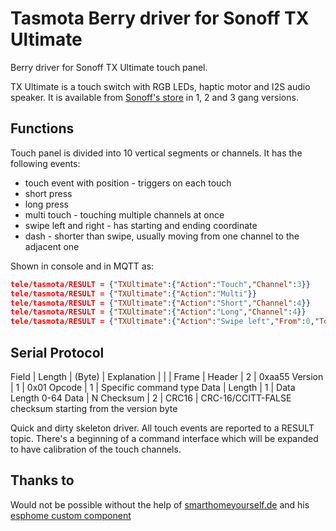 # Tasmota Berry driver for Sonoff TX Ultimate

Berry driver for Sonoff TX Ultimate touch panel.

TX Ultimate is a touch switch with RGB LEDs, haptic motor and I2S audio speaker. It is available from [Sonoff's store](https://itead.cc/product/sonoff-tx-ultimate-smart-touch-wall-switch/ref/34) in 1, 2 and 3 gang versions.

## Functions

Touch panel is divided into 10 vertical segments or channels. 
It has the following events: 
- touch event with position - triggers on each touch
- short press 
- long press
- multi touch - touching multiple channels at once
- swipe left and right - has starting and ending coordinate
- dash - shorter than swipe, usually moving from one channel to the adjacent one

Shown in console and in MQTT as:

```json
tele/tasmota/RESULT = {"TXUltimate":{"Action":"Touch","Channel":3}}
tele/tasmota/RESULT = {"TXUltimate":{"Action":"Multi"}}
tele/tasmota/RESULT = {"TXUltimate":{"Action":"Short","Channel":4}}
tele/tasmota/RESULT = {"TXUltimate":{"Action":"Long","Channel":4}}
tele/tasmota/RESULT = {"TXUltimate":{"Action":"Swipe left","From":0,"To":252}}
```

## Serial Protocol

Field | Length | (Byte) | Explanation
   |   |   |
Frame | Header | 2 | 0xaa55
Version | 1 | 0x01
Opcode | 1 | Specific  command  type
Data | Length | 1 | Data  Length  0-64
Data | N
Checksum | 2 | CRC16 | CRC-16/CCITT-FALSE checksum  starting from the version byte

Quick and dirty skeleton driver. All touch events are reported to a RESULT topic. There's a beginning of a command interface which will be expanded to have calibration of the touch channels.

## Thanks to
Would not be possible without the help of [smarthomeyourself.de](https://smarthomeyourself.de/) and his [esphome custom component](https://github.com/SmartHome-yourself/sonoff-tx-ultimate-for-esphome/)
